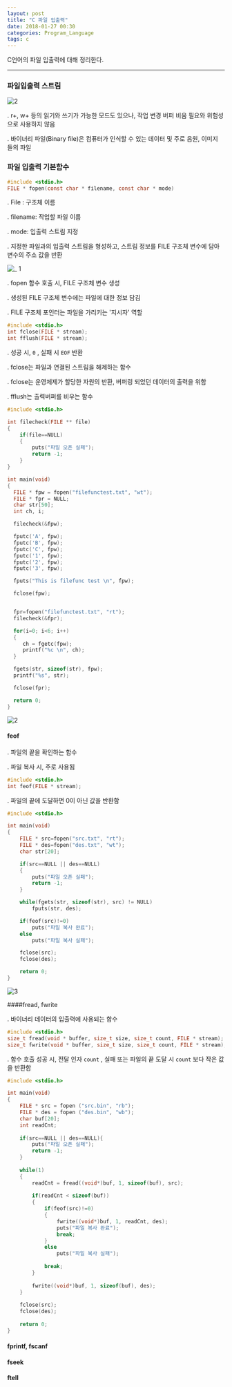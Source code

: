 ```yaml
---
layout: post
title: "C 파일 입출력"
date: 2018-01-27 00:30
categories: Program_Language
tags: c
---
```


C언어의 파일 입출력에 대해 정리한다.

------

  ### 파일입출력 스트림

![2](https://user-images.githubusercontent.com/29933947/35490439-f390d642-04e2-11e8-895b-09382131dfe1.png)

  . r+, w+ 등의 읽기와 쓰기가 가능한 모드도 있으나, 작업 변경 버퍼 비움 필요와 위험성으로 사용하지 않음

  . 바이너리 파일(Binary file)은 컴퓨터가 인식할 수 있는 데이터 및 주로 음원, 이미지 들의 파일

  

### 파일 입출력 기본함수

```c
#include <stdio.h>
FILE * fopen(const char * filename, const char * mode)
```

  . File : 구조체 이름

  . filename: 작업할 파일 이름

  . mode: 입출력 스트림 지정

  . 지정한 파일과의 입출력 스트림을 형성하고, 스트림 정보를 FILE 구조체 변수에 담아 변수의 주소 값을 반환

![_ 1](https://user-images.githubusercontent.com/29933947/35490156-eab03c36-04e0-11e8-9d36-1e9695cc4ec5.png)



  . fopen 함수 호출 시, FILE 구조체 변수 생성

  . 생성된 FILE 구조체 변수에는 파일에 대한 정보 담김

  .  FILE 구조체 포인터는 파일을 가리키는 '지시자' 역할



```c
#include <stdio.h>
int fclose(FILE * stream);
int fflush(FILE * stream);
```

  . 성공 시, `0` , 실패 시 `EOF` 반환

  . fclose는 파일과 연결된 스트림을 해제하는 함수

  . fclose는 운영체제가 할당한 자원의 반환, 버퍼링 되었던 데이터의 출력을 위함

  . fflush는 출력버퍼를 비우는 함수



```c
#include <stdio.h>

int filecheck(FILE ** file)
{
    if(file==NULL)
    {
        puts("파일 오픈 실패");
        return -1;
    }
}

int main(void)
{
  FILE * fpw = fopen("filefunctest.txt", "wt");
  FILE * fpr = NULL;
  char str[50];
  int ch, i;

  filecheck(&fpw);

  fputc('A', fpw);
  fputc('B', fpw);
  fputc('C', fpw);
  fputc('1', fpw);
  fputc('2', fpw);
  fputc('3', fpw);

  fputs("This is filefunc test \n", fpw);

  fclose(fpw);


  fpr=fopen("filefunctest.txt", "rt");
  filecheck(&fpr);

  for(i=0; i<6; i++)
  {
     ch = fgetc(fpw);
     printf("%c \n", ch);
  }

  fgets(str, sizeof(str), fpw);
  printf("%s", str);

  fclose(fpr);

  return 0;
}
```

![2](https://user-images.githubusercontent.com/29933947/35491350-6191dbd6-04e9-11e8-8f7d-69b563771b1e.png)



#### feof

  . 파일의 끝을 확인하는 함수

  . 파일 복사 시, 주로 사용됨

```c
#include <stdio.h>
int feof(FILE * stream);
```

  . 파일의 끝에 도달하면 0이 아닌 값을 반환함

```c
#include <stdio.h>

int main(void)
{
    FILE * src=fopen("src.txt", "rt");
    FILE * des=fopen("des.txt", "wt");
    char str[20];

    if(src==NULL || des==NULL)
    {
        puts("파일 오픈 실패");
        return -1;
    }

    while(fgets(str, sizeof(str), src) != NULL)
        fputs(str, des);

    if(feof(src)!=0)
        puts("파일 복사 완료");
    else
        puts("파일 복사 실패");

    fclose(src);
    fclose(des);

    return 0;
}
```

![3](https://user-images.githubusercontent.com/29933947/35491653-2423b8b2-04eb-11e8-93c8-bda0535dcea1.png)



####fread, fwrite

  . 바이너리 데이터의 입출력에 사용되는 함수

```c
#include <stdio.h>
size_t fread(void * buffer, size_t size, size_t count, FILE * stream);
size_t fwrite(void * buffer, size_t size, size_t count, FILE * stream);
```

  . 함수 호출 성공 시, 전달 인자 `count` , 실패 또는 파일의 끝 도달 시 `count` 보다 작은 값을 반환함

```c
#include <stdio.h>

int main(void)
{
    FILE * src = fopen ("src.bin", "rb");
    FILE * des = fopen ("des.bin", "wb");
    char buf[20];
    int readCnt;
    
    if(src==NULL || des==NULL){
        puts("파일 오픈 실패");
        return -1;
    }
    
    while(1)
    {
        readCnt = fread((void*)buf, 1, sizeof(buf), src);
        
        if(readCnt < sizeof(buf))
        {
            if(feof(src)!=0)
            {
                fwrite((void*)buf, 1, readCnt, des);
                puts("파일 복사 완료");
                break;
            }
            else
                puts("파일 복사 실패");
            
            break;
        }
        
        fwrite((void*)buf, 1, sizeof(buf), des);
    }
    
    fclose(src);
    fclose(des);
    
    return 0;
}
```



#### fprintf, fscanf

#### fseek

#### ftell













